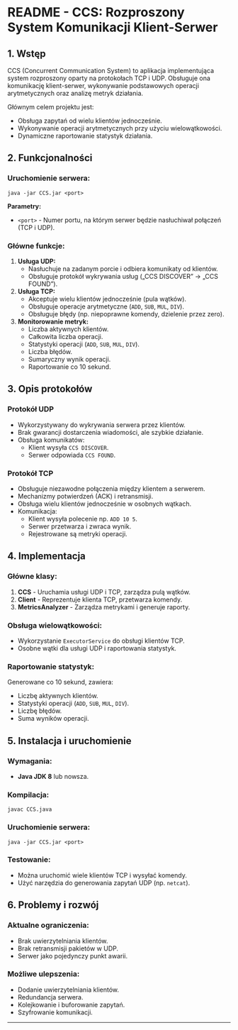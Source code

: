 # README - CCS: Rozproszony System Komunikacji Klient-Serwer

## 1. Wstęp
CCS (Concurrent Communication System) to aplikacja implementująca system rozproszony oparty na protokołach TCP i UDP. Obsługuje ona komunikację klient-serwer, wykonywanie podstawowych operacji arytmetycznych oraz analizę metryk działania.

Głównym celem projektu jest:
- Obsługa zapytań od wielu klientów jednocześnie.
- Wykonywanie operacji arytmetycznych przy użyciu wielowątkowości.
- Dynamiczne raportowanie statystyk działania.

## 2. Funkcjonalności
### Uruchomienie serwera:
```
java -jar CCS.jar <port>
```
**Parametry:**
- `<port>` - Numer portu, na którym serwer będzie nasłuchiwał połączeń (TCP i UDP).

### Główne funkcje:
1. **Usługa UDP:**
   - Nasłuchuje na zadanym porcie i odbiera komunikaty od klientów.
   - Obsługuje protokół wykrywania usług („CCS DISCOVER” -> „CCS FOUND”).
2. **Usługa TCP:**
   - Akceptuje wielu klientów jednocześnie (pula wątków).
   - Obsługuje operacje arytmetyczne (`ADD`, `SUB`, `MUL`, `DIV`).
   - Obsługuje błędy (np. niepoprawne komendy, dzielenie przez zero).
3. **Monitorowanie metryk:**
   - Liczba aktywnych klientów.
   - Całkowita liczba operacji.
   - Statystyki operacji (`ADD`, `SUB`, `MUL`, `DIV`).
   - Liczba błędów.
   - Sumaryczny wynik operacji.
   - Raportowanie co 10 sekund.

## 3. Opis protokołów
### Protokół UDP
- Wykorzystywany do wykrywania serwera przez klientów.
- Brak gwarancji dostarczenia wiadomości, ale szybkie działanie.
- Obsługa komunikatów:
  - Klient wysyła `CCS DISCOVER`.
  - Serwer odpowiada `CCS FOUND`.

### Protokół TCP
- Obsługuje niezawodne połączenia między klientem a serwerem.
- Mechanizmy potwierdzeń (ACK) i retransmisji.
- Obsługa wielu klientów jednocześnie w osobnych wątkach.
- Komunikacja:
  - Klient wysyła polecenie np. `ADD 10 5`.
  - Serwer przetwarza i zwraca wynik.
  - Rejestrowane są metryki operacji.

## 4. Implementacja
### Główne klasy:
1. **CCS** - Uruchamia usługi UDP i TCP, zarządza pulą wątków.
2. **Client** - Reprezentuje klienta TCP, przetwarza komendy.
3. **MetricsAnalyzer** - Zarządza metrykami i generuje raporty.

### Obsługa wielowątkowości:
- Wykorzystanie `ExecutorService` do obsługi klientów TCP.
- Osobne wątki dla usługi UDP i raportowania statystyk.

### Raportowanie statystyk:
Generowane co 10 sekund, zawiera:
- Liczbę aktywnych klientów.
- Statystyki operacji (`ADD`, `SUB`, `MUL`, `DIV`).
- Liczbę błędów.
- Suma wyników operacji.

## 5. Instalacja i uruchomienie
### Wymagania:
- **Java JDK 8** lub nowsza.

### Kompilacja:
```
javac CCS.java
```
### Uruchomienie serwera:
```
java -jar CCS.jar <port>
```
### Testowanie:
- Można uruchomić wiele klientów TCP i wysyłać komendy.
- Użyć narzędzia do generowania zapytań UDP (np. `netcat`).

## 6. Problemy i rozwój
### Aktualne ograniczenia:
- Brak uwierzytelniania klientów.
- Brak retransmisji pakietów w UDP.
- Serwer jako pojedynczy punkt awarii.

### Możliwe ulepszenia:
- Dodanie uwierzytelniania klientów.
- Redundancja serwera.
- Kolejkowanie i buforowanie zapytań.
- Szyfrowanie komunikacji.

---

